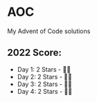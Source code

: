 # AOC
My Advent of Code solutions

## 2022 Score:
* Day 1: 2 Stars - 🌟🌟
* Day 2: 2 Stars - 🌟🌟
* Day 3: 2 Stars - 🌟🌟
* Day 4: 2 Stars - 🌟🌟
